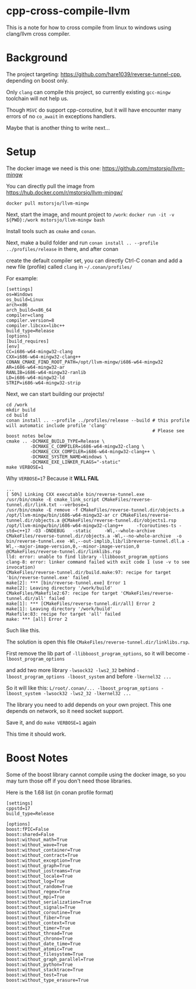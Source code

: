 # cpp-cross-compile-llvm

This is a note for how to cross compile from linux to windows using clang/llvm cross compiler.

# Background

The project targeting: https://github.com/hare1039/reverse-tunnel-cpp, depending on boost only.

Only `clang` can compile this project, so currently existing `gcc-mingw` toolchain will not help us.

Though `MSVC` do support cpp-coroutine, but it will have encounter many errors of no `co_await` in exceptions handlers.

Maybe that is another thing to write next...

# Setup
The docker image we need is this one: https://github.com/mstorsjo/llvm-mingw

You can directly pull the image from https://hub.docker.com/r/mstorsjo/llvm-mingw/

```
docker pull mstorsjo/llvm-mingw
```

Next, start the image, and mount project to `/work`: `docker run -it -v ${PWD}:/work mstorsjo/llvm-mingw bash`

Install tools such as `cmake` and `conan`.

Next, make a build folder and run `conan install .. --profile ../profiles/release` in there, and after conan 

create the default compiler set, you can directly Ctrl-C conan and add a new file (profile) called `clang` in `~/.conan/profiles/`

For example: 
```
[settings]
os=Windows
os_build=Linux
arch=x86
arch_build=x86_64
compiler=clang
compiler.version=8
compiler.libcxx=libc++
build_type=Release
[options]
[build_requires]
[env]
CC=i686-w64-mingw32-clang
CXX=i686-w64-mingw32-clang++
CONAN_CMAKE_FIND_ROOT_PATH=/opt/llvm-mingw/i686-w64-mingw32
AR=i686-w64-mingw32-ar
RANLIB=i686-w64-mingw32-ranlib
LD=i686-w64-mingw32-ld
STRIP=i686-w64-mingw32-strip
```

Next, we can start building our projects!

```
cd /work
mkdir build
cd build
conan install .. --profile ../profiles/release --build # this profile will automatic include profile 'clang'
                                                       # Please see boost notes below
cmake .. -DCMAKE_BUILD_TYPE=Release \
         -DCMAKE_C_COMPILER=i686-w64-mingw32-clang \
         -DCMAKE_CXX_COMPILER=i686-w64-mingw32-clang++ \
         -DCMAKE_SYSTEM_NAME=Windows \
         -DCMAKE_EXE_LINKER_FLAGS="-static"         
make VERBOSE=1
```

Why `VERBOSE=1`? Because it **WILL FAIL**

```
...
[ 50%] Linking CXX executable bin/reverse-tunnel.exe
/usr/bin/cmake -E cmake_link_script CMakeFiles/reverse-tunnel.dir/link.txt --verbose=1
/usr/bin/cmake -E remove -f CMakeFiles/reverse-tunnel.dir/objects.a
/opt/llvm-mingw/bin/i686-w64-mingw32-ar cr CMakeFiles/reverse-tunnel.dir/objects.a @CMakeFiles/reverse-tunnel.dir/objects1.rsp
/opt/llvm-mingw/bin/i686-w64-mingw32-clang++     -fcoroutines-ts -std=c++17 -O3 -DNDEBUG   -static     -Wl,--whole-archive CMakeFiles/reverse-tunnel.dir/objects.a -Wl,--no-whole-archive  -o bin/reverse-tunnel.exe -Wl,--out-implib,lib/libreverse-tunnel.dll.a -Wl,--major-image-version,0,--minor-image-version,0 @CMakeFiles/reverse-tunnel.dir/linklibs.rsp
lld: error: unable to find library -llibboost_program_options
clang-8: error: linker command failed with exit code 1 (use -v to see invocation)
CMakeFiles/reverse-tunnel.dir/build.make:97: recipe for target 'bin/reverse-tunnel.exe' failed
make[2]: *** [bin/reverse-tunnel.exe] Error 1
make[2]: Leaving directory '/work/build'
CMakeFiles/Makefile2:67: recipe for target 'CMakeFiles/reverse-tunnel.dir/all' failed
make[1]: *** [CMakeFiles/reverse-tunnel.dir/all] Error 2
make[1]: Leaving directory '/work/build'
Makefile:83: recipe for target 'all' failed
make: *** [all] Error 2
```
Such like this.

The solution is open this file `CMakeFiles/reverse-tunnel.dir/linklibs.rsp`.

First remove the lib part of `-llibboost_program_options`, so it will become `-lboost_program_options`

and add two more library `-lwsock32 -lws2_32` behind `-lboost_program_options -lboost_system` and before `-lkernel32 ...`

So it will like this: `L/root/.conan/... -lboost_program_options -lboost_system -lwsock32 -lws2_32 -lkernel32 ...`

The library you need to add depends on your own project. This one depends on network, so it need socket support.

Save it, and do `make VERBOSE=1` again

This time it should work.

# Boost Notes

Some of the boost library cannot compile using the docker image, so you may turn those off if you don't need those libraries.

Here is the 1.68 list (in conan profile format)
```
[settings]
cppstd=17
build_type=Release

[options]
boost:fPIC=False
boost:shared=False
boost:without_math=True
boost:without_wave=True
boost:without_container=True
boost:without_contract=True
boost:without_exception=True
boost:without_graph=True
boost:without_iostreams=True
boost:without_locale=True
boost:without_log=True
boost:without_random=True
boost:without_regex=True
boost:without_mpi=True
boost:without_serialization=True
boost:without_signals=True
boost:without_coroutine=True
boost:without_fiber=True
boost:without_context=True
boost:without_timer=True
boost:without_thread=True
boost:without_chrono=True
boost:without_date_time=True
boost:without_atomic=True
boost:without_filesystem=True
boost:without_graph_parallel=True
boost:without_python=True
boost:without_stacktrace=True
boost:without_test=True
boost:without_type_erasure=True
```

